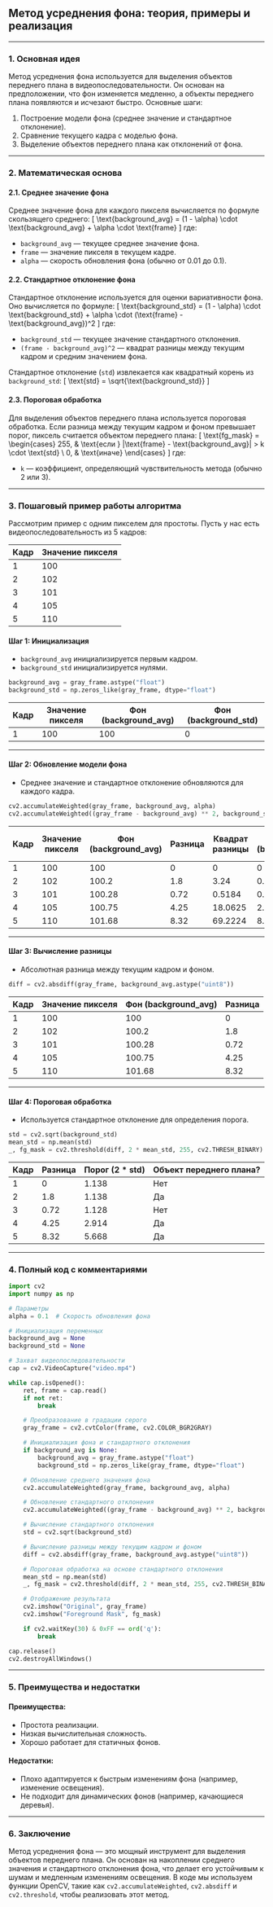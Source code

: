 
## **Метод усреднения фона: теория, примеры и реализация**

---

### **1. Основная идея**
Метод усреднения фона используется для выделения объектов переднего плана в видеопоследовательности. Он основан на предположении, что фон изменяется медленно, а объекты переднего плана появляются и исчезают быстро. Основные шаги:
1. Построение модели фона (среднее значение и стандартное отклонение).
2. Сравнение текущего кадра с моделью фона.
3. Выделение объектов переднего плана как отклонений от фона.

---

### **2. Математическая основа**

#### **2.1. Среднее значение фона**
Среднее значение фона для каждого пикселя вычисляется по формуле скользящего среднего:
\[
\text{background\_avg} = (1 - \alpha) \cdot \text{background\_avg} + \alpha \cdot \text{frame}
\]
где:
- `background_avg` — текущее среднее значение фона.
- `frame` — значение пикселя в текущем кадре.
- `alpha` — скорость обновления фона (обычно от 0.01 до 0.1).

#### **2.2. Стандартное отклонение фона**
Стандартное отклонение используется для оценки вариативности фона. Оно вычисляется по формуле:
\[
\text{background\_std} = (1 - \alpha) \cdot \text{background\_std} + \alpha \cdot (\text{frame} - \text{background\_avg})^2
\]
где:
- `background_std` — текущее значение стандартного отклонения.
- `(frame - background_avg)^2` — квадрат разницы между текущим кадром и средним значением фона.

Стандартное отклонение (`std`) извлекается как квадратный корень из `background_std`:
\[
\text{std} = \sqrt{\text{background\_std}}
\]

#### **2.3. Пороговая обработка**
Для выделения объектов переднего плана используется пороговая обработка. Если разница между текущим кадром и фоном превышает порог, пиксель считается объектом переднего плана:
\[
\text{fg\_mask} = \begin{cases}
255, & \text{если } |\text{frame} - \text{background\_avg}| > k \cdot \text{std} \\
0, & \text{иначе}
\end{cases}
\]
где:
- `k` — коэффициент, определяющий чувствительность метода (обычно 2 или 3).

---

### **3. Пошаговый пример работы алгоритма**

Рассмотрим пример с одним пикселем для простоты. Пусть у нас есть видеопоследовательность из 5 кадров:

| Кадр | Значение пикселя |
|------|------------------|
| 1    | 100              |
| 2    | 102              |
| 3    | 101              |
| 4    | 105              |
| 5    | 110              |

#### **Шаг 1: Инициализация**
- `background_avg` инициализируется первым кадром.
- `background_std` инициализируется нулями.

```python
background_avg = gray_frame.astype("float")
background_std = np.zeros_like(gray_frame, dtype="float")
```

| Кадр | Значение пикселя | Фон (background_avg) | Фон (background_std) |
|------|------------------|----------------------|----------------------|
| 1    | 100              | 100                  | 0                    |

---

#### **Шаг 2: Обновление модели фона**
- Среднее значение и стандартное отклонение обновляются для каждого кадра.

```python
cv2.accumulateWeighted(gray_frame, background_avg, alpha)
cv2.accumulateWeighted((gray_frame - background_avg) ** 2, background_std, alpha)
```

| Кадр | Значение пикселя | Фон (background_avg) | Разница | Квадрат разницы | Фон (background_std) | Стандартное отклонение (std) |
|------|------------------|----------------------|---------|------------------|----------------------|------------------------------|
| 1    | 100              | 100                  | 0       | 0                | 0                    | 0                            |
| 2    | 102              | 100.2                | 1.8     | 3.24             | 0.324                | 0.569                        |
| 3    | 101              | 100.28               | 0.72    | 0.5184           | 0.318                | 0.564                        |
| 4    | 105              | 100.75               | 4.25    | 18.0625          | 2.124                | 1.457                        |
| 5    | 110              | 101.68               | 8.32    | 69.2224          | 8.034                | 2.834                        |

---

#### **Шаг 3: Вычисление разницы**
- Абсолютная разница между текущим кадром и фоном.

```python
diff = cv2.absdiff(gray_frame, background_avg.astype("uint8"))
```

| Кадр | Значение пикселя | Фон (background_avg) | Разница |
|------|------------------|----------------------|---------|
| 1    | 100              | 100                  | 0       |
| 2    | 102              | 100.2                | 1.8     |
| 3    | 101              | 100.28               | 0.72    |
| 4    | 105              | 100.75               | 4.25    |
| 5    | 110              | 101.68               | 8.32    |

---

#### **Шаг 4: Пороговая обработка**
- Используется стандартное отклонение для определения порога.

```python
std = cv2.sqrt(background_std)
mean_std = np.mean(std)
_, fg_mask = cv2.threshold(diff, 2 * mean_std, 255, cv2.THRESH_BINARY)
```

| Кадр | Разница | Порог (2 * std) | Объект переднего плана? |
|------|---------|-----------------|-------------------------|
| 1    | 0       | 1.138           | Нет                     |
| 2    | 1.8     | 1.138           | Да                      |
| 3    | 0.72    | 1.128           | Нет                     |
| 4    | 4.25    | 2.914           | Да                      |
| 5    | 8.32    | 5.668           | Да                      |

---

### **4. Полный код с комментариями**

```python
import cv2
import numpy as np

# Параметры
alpha = 0.1  # Скорость обновления фона

# Инициализация переменных
background_avg = None
background_std = None

# Захват видеопоследовательности
cap = cv2.VideoCapture("video.mp4")

while cap.isOpened():
    ret, frame = cap.read()
    if not ret:
        break

    # Преобразование в градации серого
    gray_frame = cv2.cvtColor(frame, cv2.COLOR_BGR2GRAY)

    # Инициализация фона и стандартного отклонения
    if background_avg is None:
        background_avg = gray_frame.astype("float")
        background_std = np.zeros_like(gray_frame, dtype="float")

    # Обновление среднего значения фона
    cv2.accumulateWeighted(gray_frame, background_avg, alpha)

    # Обновление стандартного отклонения
    cv2.accumulateWeighted((gray_frame - background_avg) ** 2, background_std, alpha)

    # Вычисление стандартного отклонения
    std = cv2.sqrt(background_std)

    # Вычисление разницы между текущим кадром и фоном
    diff = cv2.absdiff(gray_frame, background_avg.astype("uint8"))

    # Пороговая обработка на основе стандартного отклонения
    mean_std = np.mean(std)
    _, fg_mask = cv2.threshold(diff, 2 * mean_std, 255, cv2.THRESH_BINARY)

    # Отображение результата
    cv2.imshow("Original", gray_frame)
    cv2.imshow("Foreground Mask", fg_mask)

    if cv2.waitKey(30) & 0xFF == ord('q'):
        break

cap.release()
cv2.destroyAllWindows()
```

---

### **5. Преимущества и недостатки**

#### **Преимущества**:
- Простота реализации.
- Низкая вычислительная сложность.
- Хорошо работает для статичных фонов.

#### **Недостатки**:
- Плохо адаптируется к быстрым изменениям фона (например, изменение освещения).
- Не подходит для динамических фонов (например, качающиеся деревья).

---

### **6. Заключение**
Метод усреднения фона — это мощный инструмент для выделения объектов переднего плана. Он основан на накоплении среднего значения и стандартного отклонения фона, что делает его устойчивым к шумам и медленным изменениям освещения. В коде мы используем функции OpenCV, такие как `cv2.accumulateWeighted`, `cv2.absdiff` и `cv2.threshold`, чтобы реализовать этот метод.
